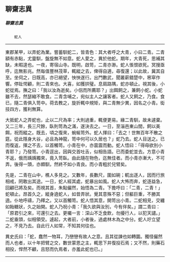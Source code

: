 

## 聊齋志異

##### 聊齋志異
　　`蛇人`

* * *

東郡某甲，以弄蛇為業。嘗蓄馴蛇二，皆青色：其大者呼之大青，小曰二青。二青額有赤點，尤靈馴，盤旋無不如意。蛇人愛之，異於他蛇。期年，大青死，思補其缺，未暇遑也。一夜，寄宿山寺。既明，啟笥，二青亦渺。蛇人悵恨欲死。冥搜亟呼，迄無影兆。然每值豐林茂草，輒縱之去，俾得自適，尋復還；以此故，冀其自至。坐伺之，日既高，亦已絕望，怏怏遂行。出門數武，聞叢薪錯楚中，窸窣作響。停趾愕顧，則二青來也。大喜，如獲拱璧。息肩路隅，蛇亦頓止。視其後，小蛇從焉。撫之曰：「我以汝為逝矣。小侶而所薦耶？」出餌飼之，兼飼小蛇。小蛇雖不去，然瑟縮不敢食。二青含哺之，宛似主人之讓客者。蛇人又飼之，乃食。食已，隨二青俱入笥中。荷去教之，旋折輒中規矩，與二青無少異，因名之小青。衒技四方，獲利無算。

大抵蛇人之弄蛇也，止以二尺為率；大則過重，輒便更易。緣二青馴，故未遽棄。又二三年，長三尺餘，臥則笥為之滿，遂決去之。一日，至淄邑東山間，飼以美餌，祝而縱之。既去，頃之復來，蜿蜒笥外。蛇人揮曰：「去之！世無百年不散之筵。從此隱身大谷，必且為神龍，笥中何可以久居也？」蛇乃去。蛇人目送之。已而復返，揮之不去，以首觸笥。小青在中，亦震震而動。蛇人悟曰：「得毋欲別小青耶？」乃發笥。小青逕出，因與交首吐舌，似相告語。已而委蛇並去。方意小青不返，俄而踽踽獨來，竟入笥臥。由此隨在物色，迄無佳者。而小青亦漸大，不可弄。後得一頭，亦頗馴，然終不如小青良。而小青粗於兒臂矣。

先是，二青在山中，樵人多見之。又數年，長數尺，圍如碗；軏出逐人，因而行旅相戒，罔敢出其途。一日，蛇人經其處，蛇暴出如風。蛇人大怖而奔，蛇逐益急，回顧已將及矣。而視其首，朱點儼然，始悟為二青。下擔呼曰：「二青，二青！」蛇頓止。昂首久之，縱身遶蛇人，如昔弄狀。覺其意殊不惡；但軀巨重，不勝其遶。仆地呼禱，乃釋之。又以首觸笥。蛇人悟其意，開笥出小青。二蛇相見，交纏如飴糖狀，久之始開。蛇人乃祝小青：「我久欲與汝別，今有伴矣。」謂二青曰：「原君引之來，可還引之去。更囑一言：深山不乏食飲，勿擾行人，以犯天譴。」二蛇垂頭，似相領受。遽起，大者前，小者後，過處林木為之中分。蛇人竚立望之，不見乃去。自此行人如常，不知其何往也。

異史氏曰：「蛇，蠢然一物耳，乃戀戀有故人之意。且其從諫也如轉圜。獨怪儼然而人也者，以十年把臂之交，數世蒙恩之主，輒思下井復投石焉；又不然，則藥石相投，悍然不顧，且怒而仇焉者，亦羞此蛇也已。」

* * *

